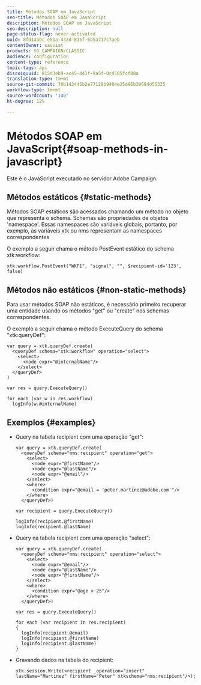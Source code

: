 ```yaml
---
title: Métodos SOAP em JavaScript
seo-title: Métodos SOAP em JavaScript
description: Métodos SOAP em JavaScript
seo-description: null
page-status-flag: never-activated
uuid: 8fd1aabc-e51a-433d-835f-6b5a717c7aeb
contentOwner: sauviat
products: SG_CAMPAIGN/CLASSIC
audience: configuration
content-type: reference
topic-tags: api
discoiquuid: 815d3eb9-ac45-441f-9a5f-0cd505fcf88a
translation-type: tm+mt
source-git-commit: 70b143445b2e77128b9404e35d96b39694d55335
workflow-type: tm+mt
source-wordcount: '140'
ht-degree: 12%

---
```



# Métodos SOAP em JavaScript{#soap-methods-in-javascript}

Este é o JavaScript executado no servidor Adobe Campaign.

## Métodos estáticos {#static-methods}

Métodos SOAP estáticos são acessados chamando um método no objeto que representa o schema. Schemas são propriedades de objetos &#39;namespace&#39;. Essas namespaces são variáveis globais, portanto, por exemplo, as variáveis xtk ou nms representam as namespaces correspondentes

O exemplo a seguir chama o método PostEvent estático do schema xtk:workflow:

```
xtk.workflow.PostEvent("WKF1", "signal", "", $recipient-id='123', false) 
```

## Métodos não estáticos {#non-static-methods}

Para usar métodos SOAP não estáticos, é necessário primeiro recuperar uma entidade usando os métodos &quot;get&quot; ou &quot;create&quot; nos schemas correspondentes.

O exemplo a seguir chama o método ExecuteQuery do schema &quot;xtk:queryDef&quot;:

```
var query = xtk.queryDef.create(
  <queryDef schema="xtk:workflow" operation="select">
    <select>
      <node expr="@internalName"/>
    </select>
  </queryDef>
)

var res = query.ExecuteQuery()

for each (var w in res.workflow) 
  logInfo(w.@internalName)
```

## Exemplos {#examples}

* Query na tabela recipient com uma operação &quot;get&quot;:

   ```
   var query = xtk.queryDef.create(  
     <queryDef schema="nms:recipient" operation="get">    
       <select>      
         <node expr="@firstName"/>      
         <node expr="@lastName"/>      
         <node expr="@email"/>    
       </select>    
       <where>      
         <condition expr="@email = 'peter.martinez@adobe.com'"/>    
       </where>  
     </queryDef>)
   
   var recipient = query.ExecuteQuery()
   
   logInfo(recipient.@firstName)
   logInfo(recipient.@lastName)
   ```

* Query na tabela recipient com uma operação &quot;select&quot;:

   ```
   var query = xtk.queryDef.create(  
     <queryDef schema="nms:recipient" operation="select">    
       <select>      
         <node expr="@email"/>      
         <node expr="@lastName"/>      
         <node expr="@firstName"/>    
       </select>    
       <where>      
         <condition expr="@age > 25"/>    
       </where>    
     </queryDef>)
   
   var res = query.ExecuteQuery()
   
   for each (var recipient in res.recipient) 
   {  
     logInfo(recipient.@email)  
     logInfo(recipient.@firstName)  
     logInfo(recipient.@lastName)
   }
   ```

* Gravando dados na tabela do recipient:

   ```
   xtk.session.Write(<recipient _operation="insert" lastName="Martinez" firstName="Peter" xtkschema="nms:recipient"/>);
   ```

